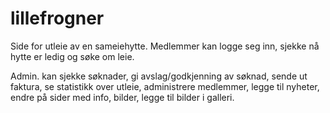 # lillefrogner

Side for utleie av en sameiehytte.
Medlemmer kan logge seg inn, sjekke nå hytte er ledig og søke om leie.

Admin. kan sjekke søknader, gi avslag/godkjenning av søknad, sende ut faktura, se statistikk over utleie, administrere medlemmer,
legge til nyheter, endre på sider med info, bilder, legge til bilder i galleri.
